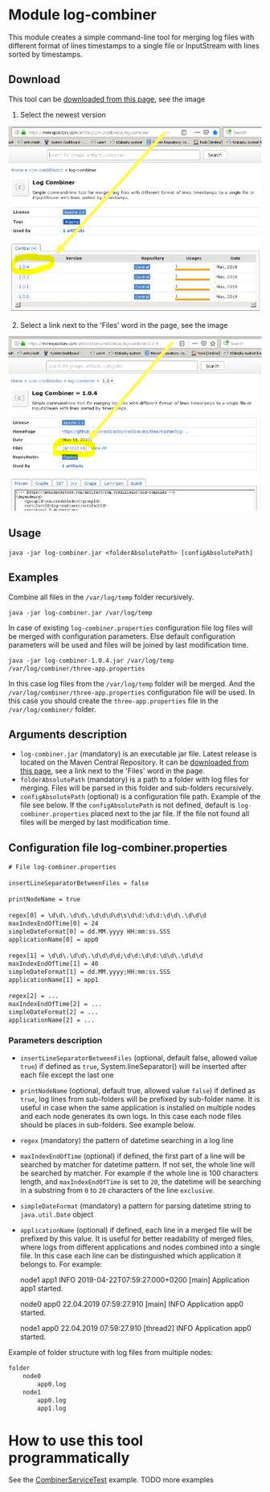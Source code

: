 # Module log-combiner
This module creates a simple command-line tool for merging log files
with different format of lines timestamps to a single file or InputStream
with lines sorted by timestamps.

## Download
This tool can be [downloaded from this page](https://mvnrepository.com/artifact/com.credibledoc/log-combiner),
see the image

1. Select the newest version

![Link to the Maven Central Repository](doc/img/mvnRepository.png)


2. Select a link next to the 'Files' word in the page, see the image

![Link to the jar file](doc/img/linkToJar.png)


## Usage
    java -jar log-combiner.jar <folderAbsolutePath> [configAbsolutePath]

## Examples
Combine all files in the `/var/log/temp` folder recursively.

    java -jar log-combiner.jar /var/log/temp
In case of existing `log-combiner.properties` configuration file log files will be
merged with configuration parameters. Else default configuration parameters
will be used and files will be joined by last modification time.

    java -jar log-combiner-1.0.4.jar /var/log/temp /var/log/combiner/three-app.properties
In this case log files from the `/var/log/temp` folder will be merged. And the
`/var/log/combiner/three-app.properties` configuration file will be used. In this case you should create
the `three-app.properties` file in the `/var/log/combiner/` folder.

## Arguments description
* `log-combiner.jar` (mandatory) is an executable jar file. Latest release is located on the Maven Central Repository.
It can be [downloaded from this page](https://mvnrepository.com/artifact/com.credibledoc/log-combiner),
see a link next to the 'Files' word in the page.
* `folderAbsolutePath` (mandatory) is a path to a folder with log files for merging.
Files will be parsed in this folder and sub-folders recursively.
* `configAbsolutePath` (optional) is a configuration file path. Example of the file see below. If the `configAbsolutePath`
is not defined, default is `log-combiner.properties` placed next to the jar file.
If the file not found all files will be merged by last modification time.

## Configuration file log-combiner.properties
    # File log-combiner.properties
    
    insertLineSeparatorBetweenFiles = false
    
    printNodeName = true
    
    regex[0] = \d\d\.\d\d\.\d\d\d\d\s\d\d:\d\d:\d\d\.\d\d\d
    maxIndexEndOfTime[0] = 24
    simpleDateFormat[0] = dd.MM.yyyy HH:mm:ss.SSS
    applicationName[0] = app0
    
    regex[1] = \d\d\.\d\d\.\d\d\d\d;\d\d:\d\d:\d\d\.\d\d\d
    maxIndexEndOfTime[1] = 40
    simpleDateFormat[1] = dd.MM.yyyy;HH:mm:ss.SSS
    applicationName[1] = app1
    
    regex[2] = ...
    maxIndexEndOfTime[2] = ...
    simpleDateFormat[2] = ...
    applicationName[2] = ...

### Parameters description
* `insertLineSeparatorBetweenFiles` (optional, default false, allowed value `true`) if defined as `true`,
System.lineSeparator() will be inserted after each file except the last one
* `printNodeName` (optional, default true, allowed value `false`) if defined as `true`, log lines from sub-folders will be prefixed
by sub-folder name. It is useful in case when the same application is installed on multiple nodes and each node generates
its own logs. In this case each node files should be places in sub-folders. See example below.
* `regex` (mandatory) the pattern of datetime searching in a log line
* `maxIndexEndOfTime` (optional) if defined, the first part of a line will be searched by matcher for datetime pattern.
If not set, the whole line will be searched by matcher. For example if the whole line is 100 characters length,
and `maxIndexEndOfTime` is set to `20`, the datetime will be searching
in a substring from `0` to `20` characters of the line `exclusive`.
* `simpleDateFormat` (mandatory) a pattern for parsing datetime string to `java.util.Date` object
* `applicationName` (optional) if defined, each line in a merged file will be prefixed by this value.
It is useful for better readability of merged files, where logs from different applications and nodes
combined into a single file. In this case each line can be distinguished which application it belongs to.
For example:


     node1 app1 INFO 2019-04-22T07:59:27.000+0200 [main] Application app1 started.
     
     node0 app0 22.04.2019 07:59:27.910 [main] INFO Application app0 started.
     
     node1 app0 22.04.2019 07:59:27.910 [thread2] INFO Application app0 started.

Example of folder structure with log files from multiple nodes:

    folder
        node0
            app0.log
        node1
            app0.log
            app1.log
        
# How to use this tool programmatically
See the [CombinerServiceTest](src/test/java/com/credibledoc/combiner/CombinerServiceTest.java) example.
TODO more examples